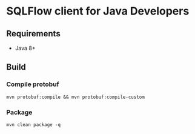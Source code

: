 # SQLFlow client for Java Developers

## Requirements
 - Java 8+

## Build
### Compile protobuf
```shell script
mvn protobuf:compile && mvn protobuf:compile-custom
```
### Package
```shell script
mvn clean package -q
```